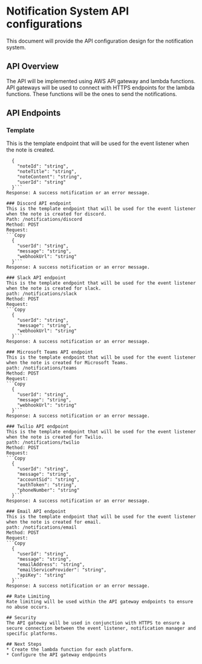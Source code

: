 # Notification System API configurations
This document will provide the API configuration design for the notification system. 

## API Overview
The API will be implemented using AWS API gateway and lambda functions. API gateways will be used to connect with HTTPS endpoints for the lambda functions. These functions will be the ones to send the notifications.

## API Endpoints
### Template
This is the template endpoint that will be used for the event listener when the note is created.
```Copy
  {
    "noteId": "string",
    "noteTitle": "string",
    "noteContent": "string",
    "userId": "string"
  }```
Response: A success notification or an error message.

### Discord API endpoint
This is the template endpoint that will be used for the event listener when the note is created for discord.
Path: /notifications/discord
Method: POST
Request:
```Copy
  {
    "userId": "string",
    "message": "string",
    "webhookUrl": "string"
  }```
Response: A success notification or an error message.

### Slack API endpoint
This is the template endpoint that will be used for the event listener when the note is created for slack.
path: /notifications/slack
Method: POST
Request:
```Copy
  {
    "userId": "string",
    "message": "string",
    "webhookUrl": "string"
  }```
Response: A success notification or an error message.

### Microsoft Teams API endpoint
This is the template endpoint that will be used for the event listener when the note is created for Microsoft Teams.
path: /notifications/teams
Method: POST
Request:
```Copy
  {
    "userId": "string",
    "message": "string",
    "webhookUrl": "string"
  }```
Response: A success notification or an error message.

### Twilio API endpoint
This is the template endpoint that will be used for the event listener when the note is created for Twilio.
path: /notifications/twilio
Method: POST
Request:
```Copy
  {
    "userId": "string",
    "message": "string",
    "accountSid": "string",
    "authToken": "string",
    "phoneNumber": "string"
  }```
Response: A success notification or an error message.

### Email API endpoint
This is the template endpoint that will be used for the event listener when the note is created for email.
path: /notifications/email
Method: POST
Request:
```Copy
  {
    "userId": "string",
    "message": "string",
    "emailAddress": "string",
    "emailServiceProvider": "string",
    "apiKey": "string"
  }```
Response: A success notification or an error message.

## Rate Limiting
Rate limiting will be used within the API gateway endpoints to ensure no abuse occurs.

## Security
The API gateway will be used in conjunction with HTTPS to ensure a secure connection between the event listener, notification manager and specific platforms.  

## Next Steps
* Create the lambda function for each platform.
* Configure the API gateway endpoints 